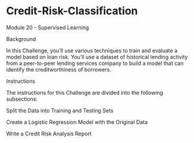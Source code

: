 # Credit-Risk-Classification
Module 20 - Supervised Learning


Background

In this Challenge, you’ll use various techniques to train and evaluate a model based on loan risk. You’ll use a dataset of historical lending activity from a peer-to-peer lending services company to build a model that can identify the creditworthiness of borrowers.


Instructions

The instructions for this Challenge are divided into the following subsections:

Split the Data into Training and Testing Sets

Create a Logistic Regression Model with the Original Data

Write a Credit Risk Analysis Report
